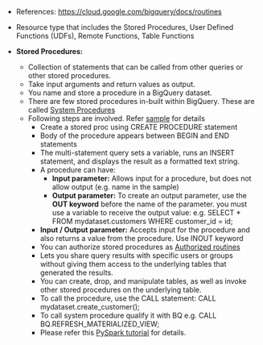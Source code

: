 - References: https://cloud.google.com/bigquery/docs/routines

- Resource type that includes the Stored Procedures, User Defined Functions (UDFs), Remote Functions, Table Functions

- **Stored Procedures:**
  - Collection of statements that can be called from other queries or other stored procedures.
  - Take input arguments and return values as output.
  - You name and store a procedure in a BigQuery dataset.
  - There are few stored procedures in-built within BigQuery. These are called [System Procedures](https://cloud.google.com/bigquery/docs/reference/system-procedures)
  - Following steps are involved. Refer [sample](https://github.com/Ajit1279/GCP_Learning/blob/main/20240316_BigDataAnalytics/240420_BigQuery/240427_CreateRoutines/createcust.sql) for details
    - Create a stored proc using CREATE PROCEDURE statement
    - Body of the procedure appears between BEGIN and END statements
    - The multi-statement query sets a variable, runs an INSERT statement, and displays the result as a formatted text string.
    - A procedure can have:
      - **Input parameter:** Allows input for a procedure, but does not allow output (e.g. name in the sample)
      - **Output parameter:** To create an output parameter, use the **OUT keyword** before the name of the parameter. you must use a variable to receive the output value: e.g. SELECT * FROM mydataset.customers
WHERE customer_id = id;
     - **Input / Output parameter:** Accepts input for the procedure and also returns a value from the procedure. Use INOUT keyword
    - You can authorize stored procedures as [Authorized routines](https://cloud.google.com/bigquery/docs/authorized-routines)
    - Lets you share query results with specific users or groups without giving them access to the underlying tables that generated the results.
    - You can create, drop, and manipulate tables, as well as invoke other stored procedures on the underlying table.
    - To call the procedure, use the CALL statement: CALL mydataset.create_customer(); 
    - To call system procedure qualify it with BQ e.g. CALL BQ.REFRESH_MATERIALIZED_VIEW;
    - Please refer this [PySpark tutorial](https://github.com/Ajit1279/GCP_Learning/blob/main/20240316_BigDataAnalytics/240420_BigQuery/240519_Console/Error_BQ_PySpark_Readme.md) for details.    
